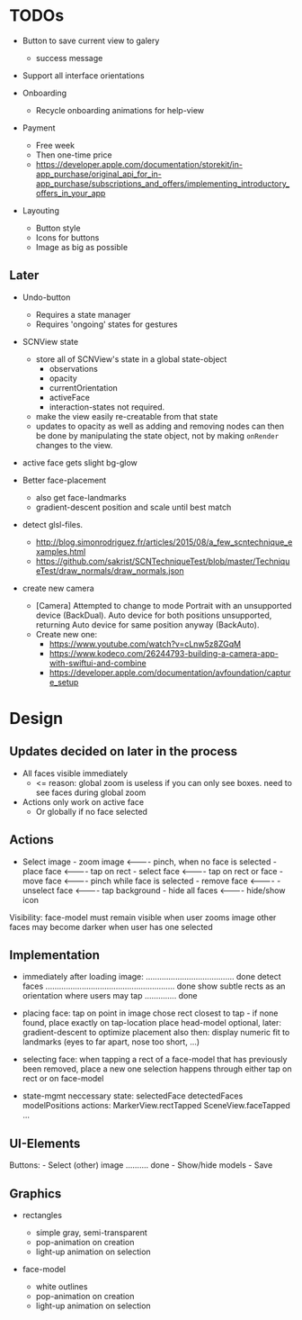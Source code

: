 #  TODOs


- Button to save current view to galery
    - success message

- Support all interface orientations

- Onboarding
    - Recycle onboarding animations for help-view

- Payment
    - Free week
    - Then one-time price
    - https://developer.apple.com/documentation/storekit/in-app_purchase/original_api_for_in-app_purchase/subscriptions_and_offers/implementing_introductory_offers_in_your_app

- Layouting
    - Button style
    - Icons for buttons
    - Image as big as possible




## Later

- Undo-button
	- Requires a state manager
	- Requires 'ongoing' states for gestures

- SCNView state
    - store all of SCNView's state in a global state-object
        - observations
        - opacity
        - currentOrientation
        - activeFace
        - interaction-states not required.
    - make the view easily re-creatable from that state
    - updates to opacity as well as adding and removing nodes can then be done by manipulating the state object, not by making `onRender` changes to the view.

- active face gets slight bg-glow

- Better face-placement
    - also get face-landmarks
    - gradient-descent position and scale until best match

- detect glsl-files. 
    - http://blog.simonrodriguez.fr/articles/2015/08/a_few_scntechnique_examples.html
    - https://github.com/sakrist/SCNTechniqueTest/blob/master/TechniqueTest/draw_normals/draw_normals.json

- create new camera
    - [Camera] Attempted to change to mode Portrait with an unsupported device (BackDual). Auto device for both positions unsupported, returning Auto device for same position anyway (BackAuto).
    - Create new one:
        - https://www.youtube.com/watch?v=cLnw5z8ZGqM
        - https://www.kodeco.com/26244793-building-a-camera-app-with-swiftui-and-combine
        - https://developer.apple.com/documentation/avfoundation/capture_setup


# Design

## Updates decided on later in the process

- All faces visible immediately
    - <= reason: global zoom is useless if you can only see boxes. need to see faces during global zoom
- Actions only work on active face
    - Or globally if no face selected

## Actions

- Select image
        - zoom image            <---- pinch,         when no face is selected
        - place face            <---- tap on rect
        - select face           <---- tap on rect or face
                - move face     <---- pinch          while face is selected
                - remove face   <----
        - unselect face         <---- tap background 
        - hide all faces        <---- hide/show icon
    

Visibility:
    face-model must remain visible when user zooms image
    other faces may become darker when user has one selected
    
    
    

## Implementation

- immediately after loading image: ....................................... done
    detect faces ......................................................... done
    show subtle rects as an orientation where users may tap .............. done

- placing face:
    tap on point in image
        chose rect closest to tap - if none found, place exactly on tap-location
        place head-model
        optional, later: gradient-descent to optimize placement
                        also then: display numeric fit to landmarks (eyes to far apart, nose too short, ...)


- selecting face:
    when tapping a rect of a face-model that has previously been removed, place a new one
    selection happens through either tap on rect or on face-model


- state-mgmt
    neccessary state:
        selectedFace
        detectedFaces
        modelPositions
    actions:
        MarkerView.rectTapped
        SceneView.faceTapped
        ...
        

## UI-Elements

Buttons:
    - Select (other) image .......... done
    - Show/hide models
    - Save


## Graphics

- rectangles
    - simple gray, semi-transparent
    - pop-animation on creation
    - light-up animation on selection

- face-model
    - white outlines
    - pop-animation on creation
    - light-up animation on selection
    

